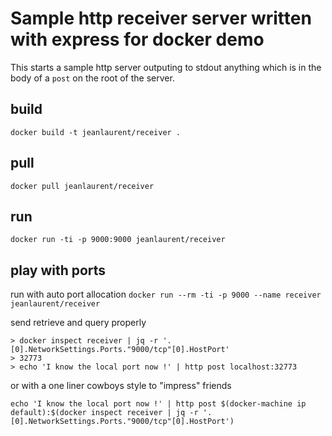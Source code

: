 # Sample http receiver server written with express for docker demo

This starts a sample http server outputing to stdout anything which is in the body of a `post` on the root of the server.

## build
`docker build -t jeanlaurent/receiver .`

## pull
`docker pull jeanlaurent/receiver`

## run
`docker run -ti -p 9000:9000 jeanlaurent/receiver`

## play with ports
run with auto port allocation `docker run --rm -ti -p 9000 --name receiver jeanlaurent/receiver`

send retrieve and query properly
```
> docker inspect receiver | jq -r '.[0].NetworkSettings.Ports."9000/tcp"[0].HostPort'
> 32773
> echo 'I know the local port now !' | http post localhost:32773
```

or with a one liner cowboys style to "impress" friends

`echo 'I know the local port now !' | http post $(docker-machine ip default):$(docker inspect receiver | jq -r '.[0].NetworkSettings.Ports."9000/tcp"[0].HostPort')`
